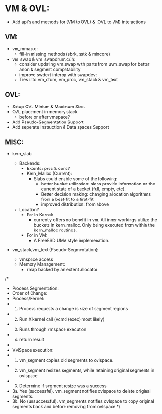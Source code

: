 # VM & OVL:
- Add api's and methods for (VM to OVL) & (OVL to VM) interactions

## VM:
- vm_mmap.c:
	- fill-in missing methods (sbrk, sstk & mincore)
- vm_swap & vm_swapdrum.c/.h:
	- consider updating vm_swap with parts from uvm_swap for better anon & segment compatability
	- improve swdevt interop with swapdev:
	- Ties into vm_drum, vm_proc, vm_stack & vm_text
	
## OVL:
- Setup OVL Minium & Maximum Size.
- OVL placement in memory stack
	- before or after vmspace?
- Add Pseudo-Segmentation Support
- Add seperate Instruction & Data spaces Support


## MISC:
- kern_slab:
	- Backends:
		- Extents: pros & cons?
		- Kern_Malloc (Current):
			- Slabs could enable some of the following:
				- better bucket utilization: slabs provide information on the current
				state of a bucket (full, empty, etc). 
				- Better decision making: changing allocation algorithms from a best-fit to a first-fit
				- improved distribution: from above
	- Location?
		- For In Kernel:
			- currently offers no benefit in vm. All inner workings utilize the buckets in kern_malloc.
			Only being executed from within the kern_malloc routines. 
		- For in VM:
			- A FreeBSD UMA style implemenation.
		
- vm_stack/vm_text (Pseudo-Segmentation):
	- vmspace access
	- Memory Management:
		- rmap backed by an extent allocator
		
/*
 * Process Segmentation:
 * Order of Change:
 * Process/Kernel:
 * 1. Process requests a change is size of segment regions
 * 2. Run X kernel call (vcmd (exec) most likely)
 * 3. Runs through vmspace execution
 * 4. return result
 *
 * VMSpace execution:
 * 1. vm_segment copies old segments to ovlspace.
 * 2. vm_segment resizes segments, while retaining original segments in ovlspace
 * 3. Determine if segment resize was a success
 * 3a. Yes (successful). vm_segment notifies ovlspace to delete original segments.
 * 3b. No (unsuccessful). vm_segments notifies ovlspace to copy original segments back and before removing from ovlspace
 */